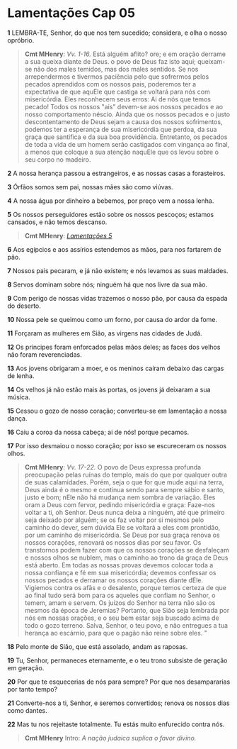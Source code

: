 # Lamentações Cap 05

**1** 	LEMBRA-TE, Senhor, do que nos tem sucedido; considera, e olha o nosso opróbrio.

> **Cmt MHenry**: *Vv. 1-16.* Está alguém aflito? ore; e em oração derrame a sua queixa diante de Deus. o povo de Deus faz isto aqui; queixam-se não dos males temidos, mas dos males sentidos. Se nos arrependermos e tivermos paciência pelo que sofrermos pelos pecados aprendidos com os nossos pais, poderemos ter a expectativa de que aquEle que castiga se voltará para nós com misericórdia. Eles reconhecem seus erros: Ai de nós que temos pecado! Todos os nossos "ais" devem-se aos nossos pecados e ao nosso comportamento néscio. Ainda que os nossos pecados e o justo descontentamento de Deus sejam a causa dos nossos sofrimentos, podemos ter a esperança de sua misericórdia que perdoa, da sua graça que santifica e da sua boa providência. Entretanto, os pecados de toda a vida de um homem serão castigados com vingança ao final, a menos que coloque a sua atenção naquEle que os levou sobre o seu corpo no madeiro.

**2** 	A nossa herança passou a estrangeiros, e as nossas casas a forasteiros.

**3** 	Órfãos somos sem pai, nossas mães são como viúvas.

**4** 	A nossa água por dinheiro a bebemos, por preço vem a nossa lenha.

**5** 	Os nossos perseguidores estão sobre os nossos pescoços; estamos cansados, e não temos descanso.

> **Cmt MHenry**: *[Lamentações 5](../25A-Lm/05.md#0)*

**6** 	Aos egípcios e aos assírios estendemos as mãos, para nos fartarem de pão.

**7** 	Nossos pais pecaram, e já não existem; e nós levamos as suas maldades.

**8** 	Servos dominam sobre nós; ninguém há que nos livre da sua mão.

**9** 	Com perigo de nossas vidas trazemos o nosso pão, por causa da espada do deserto.

**10** 	Nossa pele se queimou como um forno, por causa do ardor da fome.

**11** 	Forçaram as mulheres em Sião, as virgens nas cidades de Judá.

**12** 	Os príncipes foram enforcados pelas mãos deles; as faces dos velhos não foram reverenciadas.

**13** 	Aos jovens obrigaram a moer, e os meninos caíram debaixo das cargas de lenha.

**14** 	Os velhos já não estão mais às portas, os jovens já deixaram a sua música.

**15** 	Cessou o gozo de nosso coração; converteu-se em lamentação a nossa dança.

**16** 	Caiu a coroa da nossa cabeça; ai de nós! porque pecamos.

**17** 	Por isso desmaiou o nosso coração; por isso se escureceram os nossos olhos.

> **Cmt MHenry**: *Vv. 17-22.* O povo de Deus expressa profunda preocupação pelas ruínas do templo, mais do que por qualquer outra de suas calamidades. Porém, seja o que for que mude aqui na terra, Deus ainda é o mesmo e continua sendo para sempre sábio e santo, justo e bom; nEle não há mudança nem sombra de variação. Eles oram a Deus com fervor, pedindo misericórdia e graça: Faze-nos voltar a ti, oh Senhor. Deus nunca deixa a ninguém, até que primeiro seja deixado por alguém; se os faz voltar por si mesmos pelo caminho do dever, sem dúvida Ele se voltará a eles com prontidão, por um caminho de misericórdia. Se Deus por sua graça renova os nossos corações, renovará os nossos dias por seu favor. Os transtornos podem fazer com que os nossos corações se desfaleçam e nossos olhos se nublem, mas o caminho ao trono da graça de Deus está aberto. Em todas as nossas provas devemos colocar toda a nossa confiança e fé em sua misericórdia; devemos confessar os nossos pecados e derramar os nossos corações diante dEle. Vigiemos contra os afãs e o desalento, porque temos certeza de que ao final tudo será bom para os aqueles que confiam no Senhor, o temem, amam e servem. Os juízos do Senhor na terra não são os mesmos da época de Jeremias? Portanto, que Sião seja lembrada por nós em nossas orações, e o seu bem estar seja buscado acima de todo o gozo terreno. Salva, Senhor, o teu povo, e não entregues a tua herança ao escárnio, para que o pagão não reine sobre eles. "

**18** 	Pelo monte de Sião, que está assolado, andam as raposas.

**19** 	Tu, Senhor, permaneces eternamente, e o teu trono subsiste de geração em geração.

**20** 	Por que te esquecerias de nós para sempre? Por que nos desampararias por tanto tempo?

**21** 	Converte-nos a ti, Senhor, e seremos convertidos; renova os nossos dias como dantes.

**22** 	Mas tu nos rejeitaste totalmente. Tu estás muito enfurecido contra nós.


> **Cmt MHenry** Intro: *A nação judaica suplica o favor divino.*